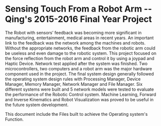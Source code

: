 # Sensing Touch From a Robot Arm -- Qing's 2015-2016 Final Year Project

The Robot with sensors’ feedback was becoming more significant in manufacturing, entertainment, medical areas in recent years. An important link to the feedback was the network among the machines and robots. Without the appropriate networks, the feedback from the robotic arm could be useless and even damage to the robotic system. This project focused on the force reflection from the robot arm and control it by using a joypad and Haptic Device. Network test applied after the system was finished. Two microcontrollers, two computers and a robot arm was the major hardware component used in the project. The final system design generally followed the operating system design rules with Processing Manager, Device Manager, Memory Manager, Network Manager and File Manager. Six different systems were built and 5 network models were tested to evaluate the performance of the Robotic Control system. Machine Learning, Forward and Inverse Kinematics and Robot Visualization was proved to be useful in the future system development.

This document include the Files built to achieve the Operating system's Function.
